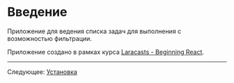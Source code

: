 # Введение

Приложение для ведения списка задач для выполнения с возможностью фильтрации.

Приложение создано в рамках курса [Laracasts - Beginning React](https://laracasts.com/series/beginning-react). 

---

Следующее: [Установка](../02-setup/README.md)
